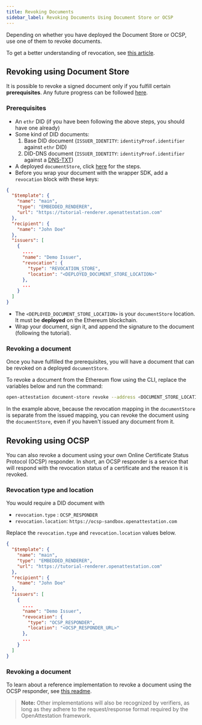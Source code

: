 ```yaml
---
title: Revoking Documents
sidebar_label: Revoking Documents Using Document Store or OCSP
---
```

Depending on whether you have deployed the Document Store or OCSP, use one of them to revoke documents. 

<!--Flag: Revisit this portion once we have the article on OCSP vs Document Store for revocation.-->

To get a better understanding of revocation, see [this article](/docs/integrator-section/verifiable-document/ethereum/revoking-document).

## Revoking using Document Store

It is possible to revoke a signed document only if you fulfill certain **prerequisites**. Any future progress can be followed [here](https://github.com/Open-Attestation/adr/blob/master/issuing_using_did.md#for-documents-that-are-signed-directly).

### Prerequisites

- An `ethr` DID (if you have been following the above steps, you should have one already)
- Some kind of DID documents:
  1. Base DID document (`ISSUER_IDENTITY`: `identityProof.identifier` against `ethr` DID)
  2. DID-DNS document (`ISSUER_IDENTITY`: `identityProof.identifier` against a [DNS-TXT](/docs/docs-section/how-does-it-work/issuance-identity))
- A deployed `documentStore`, click [here](docs/integrator-section/verifiable-document/did/document-store-or-ocsp.md) for the steps.
- Before you wrap your document with the wrapper SDK, add a `revocation` block with these keys:

```json
{
  "$template": {
    "name": "main",
    "type": "EMBEDDED_RENDERER",
    "url": "https://tutorial-renderer.openattestation.com"
  },
  "recipient": {
    "name": "John Doe"
  },
  "issuers": [
    {
      ....
      "name": "Demo Issuer",
      "revocation": {
        "type": "REVOCATION_STORE",
        "location": "<DEPLOYED_DOCUMENT_STORE_LOCATION>"
      },
      ...
    }
  ]
}
```

<!-- TBD v3 document sample when that releases -->

- The `<DEPLOYED_DOCUMENT_STORE_LOCATION>` is your `documentStore` location. It must be **deployed** on the Ethereum blockchain.
- Wrap your document, sign it, and append the signature to the document (following the tutorial).

### Revoking a document

Once you have fulfilled the prerequisites, you will have a document that can be revoked on a deployed `documentStore`.

To revoke a document from the Ethereum flow using the CLI, replace the variables below and run the command:   

```bash
open-attestation document-store revoke --address <DOCUMENT_STORE_LOCATION> --hash <HASH_OF_DOC(S)>  --network <NETWORK> --encrypted-wallet-path <PATH_OF_WALLET>
```

In the example above, because the revocation mapping in the `documentStore` is separate from the issued mapping, you can revoke the document using the `documentStore`, even if you haven't issued any document from it.

## Revoking using OCSP
You can also revoke a document using your own Online Certificate Status Protocol (OCSP) responder. In short, an OCSP responder is a service that will respond with the revocation status of a certificate and the reason it is revoked.

### Revocation type and location

You would require a DID document with

- `revocation.type` : `OCSP_RESPONDER`
- `revocation.location`: `https://ocsp-sandbox.openattestation.com`

Replace the `revocation.type` and `revocation.location` values below.

```json
{
  "$template": {
    "name": "main",
    "type": "EMBEDDED_RENDERER",
    "url": "https://tutorial-renderer.openattestation.com"
  },
  "recipient": {
    "name": "John Doe"
  },
  "issuers": [
    {
      ....
      "name": "Demo Issuer",
      "revocation": {
        "type": "OCSP_RESPONDER",
        "location": "<OCSP_RESPONDER_URL>"
      },
      ...
    }
  ]
}
```

### Revoking a document

To learn about a reference implementation to revoke a document using the OCSP responder, see [this readme](https://github.com/Open-Attestation/ocsp-responder/blob/main/README.md).

>**Note:** Other implementations will also be recognized by verifiers, as long as they adhere to the request/response format required by the OpenAttestation framework.
